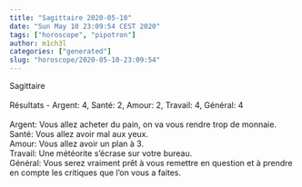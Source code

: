 ```yaml
---
title: "Sagittaire 2020-05-10"
date: "Sun May 10 23:09:54 CEST 2020"
tags: ["horoscope", "pipotron"]
author: m1ch3l
categories: ["generated"]
slug: "horoscope/2020-05-10-23:09:54"
---
```


Sagittaire<br>
<br>
Résultats - Argent: 4, Santé: 2, Amour: 2, Travail: 4, Général: 4<br>
<br>
Argent:  Vous allez acheter du pain, on va vous rendre trop de monnaie. <br>
Santé:   Vous allez avoir mal aux yeux. <br>
Amour:   Vous allez avoir un plan à 3. <br>
Travail: Une météorite s’écrase sur votre bureau. <br>
Général: Vous serez vraiment prêt à vous remettre en question et à prendre en compte les critiques que l’on vous a faites.<br>
